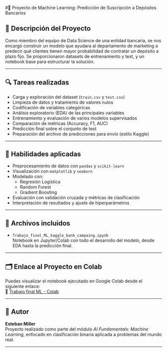 #🤖 Proyecto de Machine Learning: Predicción de Suscripción a Depósitos Bancarios


## 📝 Descripción del Proyecto

Como miembro del equipo de Data Science de una entidad bancaria, se nos encargó construir un modelo que ayudara al departamento de marketing a predecir qué clientes tienen mayor probabilidad de contratar un depósito a plazo fijo. Se proporcionaron datasets de entrenamiento y test, y un notebook base para estructurar la solución.

---

## 🔍 Tareas realizadas

- Carga y exploración del dataset (`train.csv` y `test.csv`)  
- Limpieza de datos y tratamiento de valores nulos  
- Codificación de variables categóricas  
- Análisis exploratorio (EDA) de las principales variables  
- Entrenamiento y evaluación de varios modelos supervisados  
- Comparación de métricas (Accuracy, F1, AUC)  
- Predicción final sobre el conjunto de test  
- Preparación del archivo de predicciones para envío (estilo Kaggle)

---

## 🎯 Habilidades aplicadas

- Preprocesamiento de datos con `pandas` y `scikit-learn`  
- Visualización con `matplotlib` y `seaborn`  
- Modelado con:
  - Regresión Logística
  - Random Forest
  - Gradient Boosting  
- Evaluación con validación cruzada y métricas de clasificación  
- Interpretación de resultados y ajuste de hiperparámetros

---

## 📂 Archivos incluidos

- `Trabajo_final_ML_kaggle_bank_campaing.ipynb`  
  Notebook en Jupyter/Colab con todo el desarrollo del modelo, desde EDA hasta la predicción final.

---

## 🗂️ Enlace al Proyecto en Colab

Puedes visualizar el notebook ejecutado en Google Colab desde el siguiente enlace:  
🔗 [Trabajo final ML - Colab](https://colab.research.google.com/drive/1x8mCA_nUMQ_YTEna1ZM0lM2FGlicDT5r#scrollTo=6Ogq5njTEJYw)

---

## 👤 Autor

**Esteban Miller**  
Proyecto realizado como parte del módulo *AI Fundamentals: Machine Learning*, enfocado en clasificación binaria aplicada a problemas del mundo real.

---
